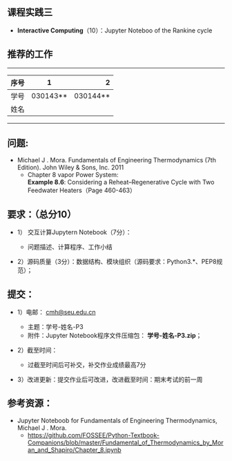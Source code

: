 

## 课程实践三

* **Interactive Computing**（10）：Jupyter Noteboo of the Rankine cycle  

## 推荐的工作 
-----
| 序号  |1          |    2 |
| ------|:--------:| -----------:|
| 学号  | 030143**  |  030144**   |
| 姓名  |           |             |
---------

## 问题: 

* Michael J . Mora. Fundamentals of Engineering Thermodynamics (7th Edition).  John Wiley & Sons, Inc. 2011
  * Chapter 8 vapor Power System:  
  **Example 8.6**: Considering a Reheat–Regenerative Cycle with Two Feedwater Heaters（Page 460-463）

## 要求：（总分10）

* 1）	交互计算Jupytern Notebook（7分）：
   * 问题描述、计算程序、工作小结

* 2）源码质量（3分）：数据结构、模块组织（源码要求：Python3.*、PEP8规范）；

## 提交：
* 1）电邮： cmh@seu.edu.cn
   * 主题：学号-姓名-P3
   * 附件：Jupyter Notebook程序文件压缩包： **学号-姓名-P3.zip**；

* 2）截至时间：
   * 过截至时间后可补交，补交作业成绩最高7分

* 3）改进更新：提交作业后可改进，改进截至时间：期末考试的前一周

## 参考资源：

*  Jupyter Noteboob for Fundamentals of Engineering Thermodynamics, Michael J . Mora. 
   * https://github.com/FOSSEE/Python-Textbook-Companions/blob/master/Fundamental_of_Thermodynamics_by_Moran_and_Shapiro/Chapter_8.ipynb


  

